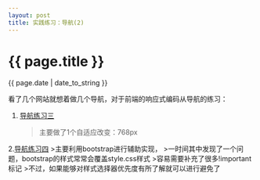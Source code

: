 ```yaml
---
layout: post
title: 实践练习：导航(2)
---
```


{{ page.title }}
================
<p class="meta">{{ page.date | date_to_string }}</p>

看了几个网站就想着做几个导航，对于前端的响应式编码从导航的练习：
1. [导航练习三](/demo/nav/practice-3/nav.html)
	>主要做了1个自适应改变：768px

2.[导航练习四](/demo/nav/practice-4/nav.html)
	>主要利用bootstrap进行辅助实现，
	>一时间其中发现了一个问题，bootstrap的样式常常会覆盖style.css样式
	>容易需要补充了很多!important标记
	>不过，如果能够对样式选择器优先度有所了解就可以进行避免了




































